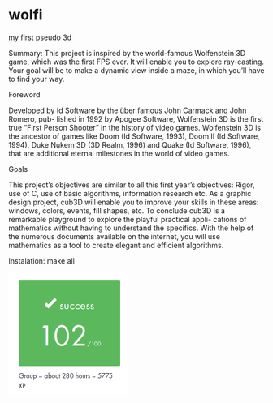 # wolfi
my first pseudo 3d

Summary: This project is inspired by the world-famous Wolfenstein 3D game, which
was the first FPS ever. It will enable you to explore ray-casting. Your goal will be to
make a dynamic view inside a maze, in which you’ll have to find your way.

Foreword

Developed by Id Software by the über famous John Carmack and John Romero, pub-
lished in 1992 by Apogee Software, Wolfenstein 3D is the first true “First Person
Shooter” in the history of video games.
Wolfenstein 3D is the ancestor of games like Doom (Id Software, 1993), Doom II
(Id Software, 1994), Duke Nukem 3D (3D Realm, 1996) and Quake (Id Software, 1996),
that are additional eternal milestones in the world of video games.

Goals

This project’s objectives are similar to all this first year’s objectives: Rigor, use of C, use
of basic algorithms, information research etc.
As a graphic design project, cub3D will enable you to improve your skills in these
areas: windows, colors, events, fill shapes, etc.
To conclude cub3D is a remarkable playground to explore the playful practical appli-
cations of mathematics without having to understand the specifics.
With the help of the numerous documents available on the internet, you will use
mathematics as a tool to create elegant and efficient algorithms.

Instalation:
make all

![alt text](https://github.com/dkarthus/wolfi/blob/989a1bf3346af6122f54b890db8f4de70fa0d664/great_success.png)
